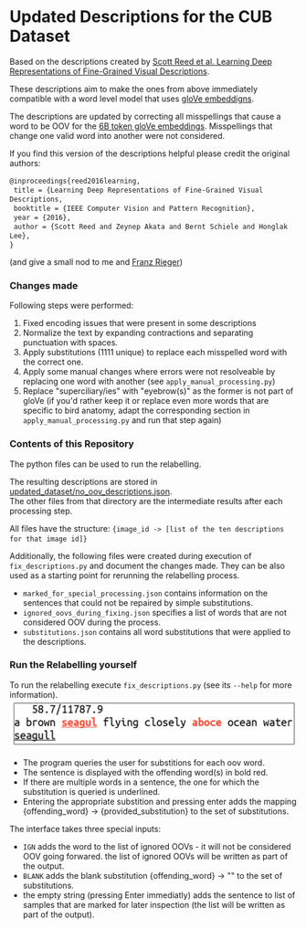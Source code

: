 # Updated Descriptions for the CUB Dataset


Based on the descriptions created by [Scott Reed et al. Learning Deep Representations of Fine-Grained Visual Descriptions](https://github.com/reedscot/cvpr2016).  

These descriptions aim to make the ones from above immediately compatible with a word level model that uses [gloVe embeddigns](https://nlp.stanford.edu/projects/glove/).  

The descriptions are updated by correcting all misspellings that cause a word to be OOV for the [6B token gloVe embeddings](http://nlp.stanford.edu/data/glove.6B.zip). Misspellings that change one valid word into another were not considered.

If you find this version of the descriptions helpful please credit the original authors:
```
@inproceedings{reed2016learning, 	
 title = {Learning Deep Representations of Fine-Grained Visual Descriptions,
 booktitle = {IEEE Computer Vision and Pattern Recognition},
 year = {2016},
 author = {Scott Reed and Zeynep Akata and Bernt Schiele and Honglak Lee},
}
```
(and give a small nod to me and [Franz Rieger](https://github.com/riegerfr))
### Changes made
Following steps were performed:
1. Fixed encoding issues that were present in some descriptions
2. Normalize the text by expanding contractions and separating punctuation with spaces.
3. Apply substitutions (1111 unique) to replace each misspelled word with the correct one.
4. Apply some manual changes where errors were not resolveable by replacing one word with another (see ```apply_manual_processing.py```)
5. Replace "superciliary/ies" with "eyebrow(s)" as the former is not part of gloVe (if you'd rather keep it or replace even more words that are specific to bird anatomy, adapt the corresponding section in ```apply_manual_processing.py``` and run that step again)

### Contents of this Repository
The python files can be used to run the relabelling.

The resulting descriptions are stored in [updated_dataset/no_oov_descriptions.json](updated_dataset/no_oov_descriptions.json).  
The other files from that directory are the intermediate results after each processing step.  

All files have the structure: ```{image_id -> [list of the ten descriptions for that image id]}```

Additionally, the following files were created during execution of ```fix_descriptions.py``` and document the changes made. They can be also used as a starting point for rerunning the relabelling process. 

 - ```marked_for_special_processing.json``` contains information on the sentences that could not be repaired by simple substitutions.
 - ```ignored_oovs_during_fixing.json``` specifies a list of words that are not considered OOV during the process.
 - ```substitutions.json``` contains all word substitutions that were applied to the descriptions.
 
### Run the Relabelling yourself
To run the relabelling execute ```fix_descriptions.py``` (see its ```--help``` for more information).
![Interface used to create substitutions](https://github.com/awfuluncrn/cub_updated_descriptions/raw/master/cubinterface.png)

 - The program queries the user for substitions for each oov word.
 - The sentence is displayed with the offending word(s) in bold red.
 - If there are multiple words in a sentence, the one for which the substitution is queried is underlined.
 - Entering the appropriate substition and pressing enter adds the mapping {offending_word} -> {provided_substitution} to the set of substitutions.
 
 
 The interface takes three special inputs:
  - ```IGN``` adds the word to the list of ignored OOVs - it will not be considered OOV going forwared. the list of ignored OOVs will be written as part of the output.
  - ```BLANK``` adds the blank substitution {offending_word} -> "" to the set of substitutions.
  - the empty string (pressing Enter immediatly) adds the sentence to list of samples that are marked for later inspection (the list will be written as part of the output).
